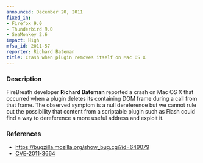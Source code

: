 ```yaml
---
announced: December 20, 2011
fixed_in:
- Firefox 9.0
- Thunderbird 9.0
- SeaMonkey 2.6
impact: High
mfsa_id: 2011-57
reporter: Richard Bateman
title: Crash when plugin removes itself on Mac OS X
---
```


<h3>Description</h3>

<p>FireBreath developer <strong>Richard Bateman</strong> reported a crash
on Mac OS X that occurred when a plugin deletes its containing DOM frame
during a call from that frame. The observed symptom is a null dereference
but we cannot rule out the possibility that content from a scriptable plugin
such as Flash could find a way to dereference a more useful address
and exploit it.
</p>


<h3>References</h3>

<ul>
  <li><a href="https://bugzilla.mozilla.org/show_bug.cgi?id=649079">
      https://bugzilla.mozilla.org/show_bug.cgi?id=649079</a></li>
  <li><a href="http://cve.mitre.org/cgi-bin/cvename.cgi?name=CVE-2011-3664" class="ex-ref">CVE-2011-3664</a></li>
</ul>



